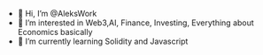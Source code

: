 - 👋 Hi, I’m @AleksWork
- 👀 I’m interested in Web3,AI, Finance, Investing, Everything about Economics basically
- 🌱 I’m currently learning Solidity and Javascript

<!---
AleksWork/AleksWork is a ✨ special ✨ repository because its `README.md` (this file) appears on your GitHub profile.
You can click the Preview link to take a look at your changes.
--->
